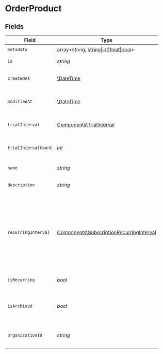 # OrderProduct


## Fields

| Field                                                                                                                                                             | Type                                                                                                                                                              | Required                                                                                                                                                          | Description                                                                                                                                                       |
| ----------------------------------------------------------------------------------------------------------------------------------------------------------------- | ----------------------------------------------------------------------------------------------------------------------------------------------------------------- | ----------------------------------------------------------------------------------------------------------------------------------------------------------------- | ----------------------------------------------------------------------------------------------------------------------------------------------------------------- |
| `metadata`                                                                                                                                                        | array<string, [string\|int\|float\|bool](../../Models/Components/OrderProductMetadata.md)>                                                                        | :heavy_check_mark:                                                                                                                                                | N/A                                                                                                                                                               |
| `id`                                                                                                                                                              | *string*                                                                                                                                                          | :heavy_check_mark:                                                                                                                                                | The ID of the object.                                                                                                                                             |
| `createdAt`                                                                                                                                                       | [\DateTime](https://www.php.net/manual/en/class.datetime.php)                                                                                                     | :heavy_check_mark:                                                                                                                                                | Creation timestamp of the object.                                                                                                                                 |
| `modifiedAt`                                                                                                                                                      | [\DateTime](https://www.php.net/manual/en/class.datetime.php)                                                                                                     | :heavy_check_mark:                                                                                                                                                | Last modification timestamp of the object.                                                                                                                        |
| `trialInterval`                                                                                                                                                   | [Components\TrialInterval](../../Models/Components/TrialInterval.md)                                                                                              | :heavy_check_mark:                                                                                                                                                | The interval unit for the trial period.                                                                                                                           |
| `trialIntervalCount`                                                                                                                                              | *int*                                                                                                                                                             | :heavy_check_mark:                                                                                                                                                | The number of interval units for the trial period.                                                                                                                |
| `name`                                                                                                                                                            | *string*                                                                                                                                                          | :heavy_check_mark:                                                                                                                                                | The name of the product.                                                                                                                                          |
| `description`                                                                                                                                                     | *string*                                                                                                                                                          | :heavy_check_mark:                                                                                                                                                | The description of the product.                                                                                                                                   |
| `recurringInterval`                                                                                                                                               | [Components\SubscriptionRecurringInterval](../../Models/Components/SubscriptionRecurringInterval.md)                                                              | :heavy_check_mark:                                                                                                                                                | The recurring interval of the product. If `None`, the product is a one-time purchase.Note that the `day` and `week` values are for internal Polar staff use only. |
| `isRecurring`                                                                                                                                                     | *bool*                                                                                                                                                            | :heavy_check_mark:                                                                                                                                                | Whether the product is a subscription.                                                                                                                            |
| `isArchived`                                                                                                                                                      | *bool*                                                                                                                                                            | :heavy_check_mark:                                                                                                                                                | Whether the product is archived and no longer available.                                                                                                          |
| `organizationId`                                                                                                                                                  | *string*                                                                                                                                                          | :heavy_check_mark:                                                                                                                                                | The ID of the organization owning the product.                                                                                                                    |